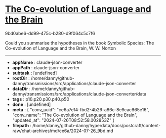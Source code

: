# [The Co-evolution of Language and the Brain](https://claude.ai/chat/ce6a7e14-fbd2-4b26-a86c-8e9cac865e16)

9bd0abe6-dd99-475c-b280-d9f064c5c7f6

Could you summarise the hypotheses in the book Symbolic Species: The Co-evolution of Language and the Brain, W. W. Norton

---

* **appName** : claude-json-converter
* **appPath** : claude-json-converter
* **subtask** : [undefined]
* **rootDir** : /home/danny/github-danny/transmissions/src/applications/claude-json-converter
* **dataDir** : /home/danny/github-danny/transmissions/src/applications/claude-json-converter/data
* **tags** : p10.p20.p30.p40.p50
* **done** : [undefined]
* **meta** : {
  "conv_uuid": "ce6a7e14-fbd2-4b26-a86c-8e9cac865e16",
  "conv_name": "The Co-evolution of Language and the Brain",
  "updated_at": "2024-07-26T08:52:58.002853Z"
}
* **filepath** : /home/danny/github-danny/hyperdata/docs/postcraft/content-raw/chat-archives/md/ce6a/2024-07-26_9bd.md